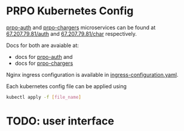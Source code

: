 # PRPO Kubernetes Config

[prpo-auth](https://github.com/zigapk/prpo-auth) and [prpo-chargers](https://github.com/zigapk/prpo-chargers) microservices can be found at [67.207.79.81/auth](http://67.207.79.81/auth) and [67.207.79.81/char](http://67.207.79.81/char) respectively.

Docs for both are avaiable at:

- docs for [prpo-auth](http://67.207.79.81/auth/docs/index.html) and
- docs for [prpo-chargers](http://67.207.79.81/char/docs/index.html)

Nginx ingress configuration is available in [ingress-configuration.yaml](ingress-configuration.yaml).

Each kubernetes config file can be applied using

```bash
kubectl apply -f [file_name]
```

# TODO: user interface
